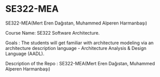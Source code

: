 # SE322-MEA

SE322-MEA(Mert Eren Dağıstan, Muhammed Alperen Harmanbaşı)

Course Name: SE322 Software Architecture.

Goals : The students will get familiar with architecture modeling via an architecture
description language - Architecture Analysis & Design Language (AADL).

Description of the Repo : SE322-MEA(Mert Eren Dağıstan, Muhammed Alperen Harmanbaşı)
